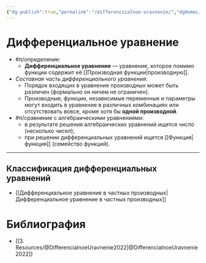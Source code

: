 ```yaml
---
{"dg-publish":true,"permalink":"/differenczialnoe-uravnenie/","dgHomeLink":true,"dgPassFrontmatter":false,"dgShowLocalGraph":true,"dgShowBacklinks":true}
---
```



# Дифференциальное уравнение

- #π/определение:
	- **Дифференциальное уравнение** — уравнение, которое помимо функции содержит её [[Производная функции|производную]].
- *Составная часть дифференциального уравнения*:
	- Порядок входящих в уравнение производных может быть различен (формально он ничем не ограничен).
	- Производные, функции, независимые переменные и параметры могут входить в уравнение в различных комбинациях или отсутствовать вовсе, кроме хотя бы **одной производной**.
- #π/сравнение с алгебраическими уравнениями:
	- в результате решения алгебраических уравнений ищется число (несколько чисел);
	- при решении дифференциальных уравнений ищется [[Функция|функция]] (семейство функций).

---

## Классификация дифференциальных уравнений

- [[Дифференциальное уравнение в частных производных|Дифференциальное уравнение в частных производных]]

# Библиография

- [[3. Resources/@DifferencialnoeUravnenie2022|@DifferencialnoeUravnenie2022]]
